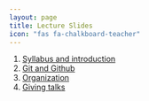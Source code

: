 ```yaml
---
layout: page
title: Lecture Slides
icon: "fas fa-chalkboard-teacher"
---
```



1. [Syllabus and introduction](slides/01-syllabus.html)
1. [Git and Github](slides/02-git.html)
1. [Organization](slides/03-organization.html)
1. [Giving talks](slides/04-presentations.html)